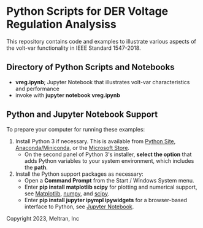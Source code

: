 # Python Scripts for DER Voltage Regulation Analysiss 

This repository contains code and examples to illustrate various aspects of the volt-var functionality in IEEE Standard 1547-2018.  

## Directory of Python Scripts and Notebooks

- **vreg.ipynb**; Jupyter Notebook that illustrates volt-var characteristics and performance
- invoke with **jupyter notebook vreg.ipynb**

## Python and Jupyter Notebook Support

To prepare your computer for running these examples:

1. Install Python 3 if necessary. This is available from [Python Site](https://python.org), 
   [Anaconda/Miniconda](https://www.anaconda.com/), or the 
   [Microsoft Store](https://apps.microsoft.com/store/detail/python-310/9PJPW5LDXLZ5).
   - On the second panel of Python 3's installer, **select the option** that adds Python variables to your system environment, which includes the **path**.
2. Install the Python support packages as necessary:
   - Open a **Command Prompt** from the Start / Windows System menu.
   - Enter **pip install matplotlib scipy** for plotting and numerical support, see [Matplotlib](https://matplotlib.org/), [numpy](https://numpy.org/doc/stable/user/index.html), and [scipy](https://scipy.org/).
   - Enter **pip install jupyter ipympl ipywidgets** for a browser-based interface to Python, see [Jupyter Notebook](https://jupyter.org).

Copyright 2023, Meltran, Inc

